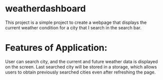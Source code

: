 # weatherdashboard

This project is a simple project to create a webpage that displays the current weather condition for a city that I search in the search bar.

# Features of Application:

User can search city, and the current and future weather data is displayed on the screen. Last searched city will be stored in a storage, which allows users to obtain previously searched cities even after refreshing the page. 
